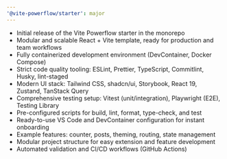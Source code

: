 ```yaml
---
'@vite-powerflow/starter': major
---
```


- Initial release of the Vite Powerflow starter in the monorepo
- Modular and scalable React + Vite template, ready for production and team workflows
- Fully containerized development environment (DevContainer, Docker Compose)
- Strict code quality tooling: ESLint, Prettier, TypeScript, Commitlint, Husky, lint-staged
- Modern UI stack: Tailwind CSS, shadcn/ui, Storybook, React 19, Zustand, TanStack Query
- Comprehensive testing setup: Vitest (unit/integration), Playwright (E2E), Testing Library
- Pre-configured scripts for build, lint, format, type-check, and test
- Ready-to-use VS Code and DevContainer configuration for instant onboarding
- Example features: counter, posts, theming, routing, state management
- Modular project structure for easy extension and feature development
- Automated validation and CI/CD workflows (GitHub Actions)

